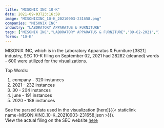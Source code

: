 ```yaml
---
title: "MISONIX INC 10-K"
date: 2021-09-03T23:16:58
image: "MISONIXINC_10-K_20210903-231658.png"
companies: "MISONIX INC"
industry: "LABORATORY APPARATUS & FURNITURE"
tags: ["MISONIX INC","LABORATORY APPARATUS & FURNITURE","09-02-2021","10-K"]
forms: "10-K"
---
```

MISONIX INC, which is in the Laboratory Apparatus & Furniture [3821] industry, SEC 10-K filing on September 02, 2021 had 28282 (cleaned) words - 600 were utilized for the visualizations.

Top Words:
1. company - 320 instances
2. 2021 - 232 instances
3. 30 - 204 instances
4. june - 191 instances
5. 2020 - 188 instances


See the parsed data used in the visualization [here]({{< staticlink name=MISONIXINC_10-K_20210903-231658.json >}}).  
View the actual filing on the SEC website [here](https://www.sec.gov/Archives/edgar/data/880432/0001493152-21-021878.txt)